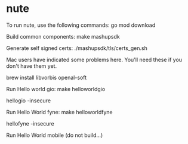 # nute

To run nute, use the following commands:
go mod download

Build common components:
make mashupsdk

Generate self signed certs:
./mashupsdk/tls/certs_gen.sh

Mac users have indicated some problems here.  You'll need these if you don't have them yet.

brew install libvorbis openal-soft

Run Hello world gio:
make helloworldgio

hellogio -insecure

Run Hello World fyne:
make helloworldfyne

hellofyne -insecure

Run Hello World mobile (do not build...)
